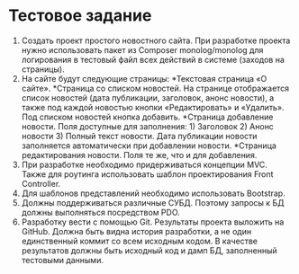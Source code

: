 # Тестовое задание
1. Создать проект простого новостного сайта. При разработке проекта нужно использовать пакет из Composer monolog/monolog для логирования в тестовый файл всех действий в системе (заходов на страницы).
2. На сайте будут следующие страницы:
        *Текстовая страница «О сайте».
        *Cтраница со списком новостей. На странице отображается список новостей (дата публикации, заголовок, анонс новости), а также под каждой новостью кнопки «Редактировать» и «Удалить». Под списком новостей кнопка добавить.
        *Страница добавление новости. Поля доступные для заполнения: 1) Заголовок 2) Анонс новости 3) Полный текст новости. Дата публикации новости заполняется автоматически при добавлении новости.
        *Страница редактирования новости. Поля те же, что и для добавления.
3. При разработке необходимо придерживаться концепции MVC. Также для роутинга использовать шаблон проектирования Front Controller.
4. Для шаблонов представлений необходимо использовать Bootstrap.
5. Должны поддерживаться различные СУБД. Поэтому запросы к БД должны выполняться посредством PDO.
6. Разработку вести с помощью Git. Результаты проекта выложить на GitHub. Должна быть видна история разработки, а не один единственный коммит со всем исходным кодом. В качестве результатов должны быть исходный код и дамп БД, заполненный тестовыми данными.